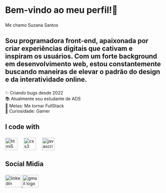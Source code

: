 <h1 align="left">Bem-vindo ao meu perfil!👋</h1>

###

<p align="left">Me chamo Suzana Santos</p>

###

<h2 align="left">Sou programadora front-end, apaixonada por criar experiências digitais que cativam e inspiram os usuários. Com um forte background em desenvolvimento web, estou constantemente buscando maneiras de elevar o padrão do design e da interatividade online.</h2>

###

<p align="left">✨ Criando bugs desde 2022<br>📚 Atualmente sou estudante de ADS<br>🎯 Metas: Me tornar FullStack<br>🎲 Curiosidade: Gamer</p>

###

<h2 align="left">I code with</h2>

###

<div align="left">
  <img src="https://cdn.jsdelivr.net/gh/devicons/devicon/icons/html5/html5-original.svg" height="40" alt="html5 logo"  />
  <img width="12" />
  <img src="https://cdn.jsdelivr.net/gh/devicons/devicon/icons/css3/css3-original.svg" height="40" alt="css3 logo"  />
  <img width="12" />
  <img src="https://cdn.jsdelivr.net/gh/devicons/devicon/icons/javascript/javascript-original.svg" height="40" alt="javascript logo"  />
</div>

###

<h2 align="left">Social Midia</h2>

###

<div align="left">
  <a href="https://www.linkedin.com/in/suzana-santos-356395227/" target="_blank">
    <img src="https://raw.githubusercontent.com/maurodesouza/profile-readme-generator/master/src/assets/icons/social/linkedin/default.svg" width="52" height="40" alt="linkedin logo"  />
  </a>
  <a href="suzanasantosdev@gmail.com" target="_blank">
    <img src="https://raw.githubusercontent.com/maurodesouza/profile-readme-generator/master/src/assets/icons/social/gmail/default.svg" width="52" height="40" alt="gmail logo"  />
  </a>
</div>

###

